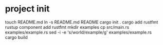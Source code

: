 # project init

touch README.md
ln -s README.md README
cargo init .
cargo add rustfmt
rustup component add rustfmt
mkdir examples
cp src/main.rs examples/example.rs
sed -i -e 's/world/example/g' examples/example.rs
cargo build